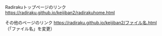 Radirakuトップページのリンク
https://radiraku.github.io/keijiban2/radirakuhome.html

その他のページのリンク
https://radiraku.github.io/keijiban2/ファイル名.html
（「ファイル名」を変更）
